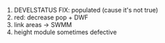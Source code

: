 1. DEVELSTATUS FIX: populated (cause it's not true)
2. red: decrease pop + DWF
3. link areas -> SWMM
4. height module sometimes defective
